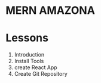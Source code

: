 # MERN AMAZONA

# Lessons

1. Introduction
2. Install Tools
3. create React App
4. Create Git Repository
